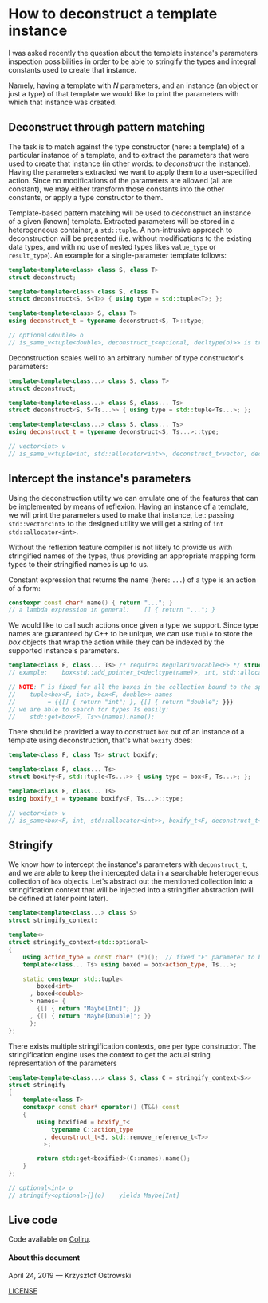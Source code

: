 # How to deconstruct a template instance

I was asked recently the question about the template instance's parameters inspection possibilities in order to be able to stringify the types and integral constants used to create that instance.

Namely, having a template with _N_ parameters, and an instance (an object or just a type) of that template we would like to print the parameters with which that instance was created.

## Deconstruct through pattern matching

The task is to match against the type constructor (here: a template) of a particular instance of a template, and to extract the parameters that were used to create that instance (in other words: to _deconstruct_ the instance). Having the parameters extracted we want to apply them to a user-specified action. Since no modifications of the parameters are allowed (all are constant), we may either transform those constants into the other constants, or apply a type constructor to them.

Template-based pattern matching will be used to deconstruct an instance of a given (known) template. Extracted parameters will be stored in a heterogeneous container, a `std::tuple`. A non-intrusive approach to deconstruction will be presented (i.e. without modifications to the existing data types, and with no use of nested types likes `value_type` or `result_type`). An example for a single-parameter template follows:

```c++
template<template<class> class S, class T>
struct deconstruct;

template<template<class> class S, class T>
struct deconstruct<S, S<T>> { using type = std::tuple<T>; };

template<template<class> S, class T>
using deconstruct_t = typename deconstruct<S, T>::type;

// optional<double> o
// is_same_v<tuple<double>, deconstruct_t<optional, decltype(o)>> is true
```
Deconstruction scales well to an arbitrary number of type constructor's parameters:

```c++
template<template<class...> class S, class T>
struct deconstruct;

template<template<class...> class S, class... Ts>
struct deconstruct<S, S<Ts...>> { using type = std::tuple<Ts...>; };

template<template<class...> class S, class... Ts>
using deconstruct_t = typename deconstruct<S, Ts...>::type;

// vector<int> v
// is_same_v<tuple<int, std::allocator<int>>, deconstruct_t<vector, decltype(v)>> yields true
```

## Intercept the instance's parameters

Using the deconstruction utility we can emulate one of the features that can be implemented by means of reflexion. Having an instance of a template, we will print the parameters used to make that instance, i.e.: passing `std::vector<int>` to the designed utility we will get a string of `int std::allocator<int>`.

Without the reflexion feature compiler is not likely to provide us with stringified names of the types, thus providing an appropriate mapping form types to their stringified names is up to us.

Constant expression that returns the name (here: `...`) of a type is an action of a form:

```c++
constexpr const char* name() { return "..."; }
// a lambda expression in general:    [] { return "..."; }
```

We would like to call such actions once given a type we support. Since type names are guaranteed by C++ to be unique, we can use `tuple` to store the _box_ objects that wrap the action while they can be indexed by the supported instance's parameters.

```c++
template<class F, class... Ts> /* requires RegularInvocable<F> */ struct box { F name; }; 
// example:    box<std::add_pointer_t<decltype(name)>, int, std::allocator<int>> b{name};

// NOTE: F is fixed for all the boxes in the collection bound to the specific type constructor, thus having
//    tuple<box<F, int>, box<F, double>> names
//         = {{[] { return "int"; }, {[] { return "double"; }}}
// we are able to search for types Ts easily:
//    std::get<box<F, Ts>>(names).name();
```
There should be provided a way to construct `box` out of an instance of a template using deconstruction, that's what `boxify` does:

```c++
template<class F, class Ts> struct boxify;

template<class F, class... Ts>
struct boxify<F, std::tuple<Ts...>> { using type = box<F, Ts...>; };    

template<class F, class... Ts>
using boxify_t = typename boxify<F, Ts...>::type;

// vector<int> v
// is_same<box<F, int, std::allocator<int>>, boxify_t<F, deconstruct_t<decltype(v)>>> yields true
```

## Stringify 

We know how to intercept the instance's parameters with `deconstruct_t`, and we are able to keep the intercepted data in a searchable heterogeneous collection of `box` objects. Let's abstract out the mentioned collection into a stringification context that will be injected into a stringifier abstraction (will be defined at later point later).

```c++
template<template<class...> class S>
struct stringify_context;

template<>
struct stringify_context<std::optional>
{
    using action_type = const char* (*)();  // fixed "F" parameter to box
    template<class... Ts> using boxed = box<action_type, Ts...>;

    static constexpr std::tuple<
        boxed<int>
      , boxed<double>
      > names= {
        {[] { return "Maybe[Int]"; }}
      , {[] { return "Maybe[Double]"; }}
      };
};
```

There exists multiple stringification contexts, one per type constructor. The stringification engine uses the context to get the actual string representation of the parameters

```c++
template<template<class...> class S, class C = stringify_context<S>>
struct stringify
{
    template<class T>
    constexpr const char* operator() (T&&) const
    {
        using boxified = boxify_t<
            typename C::action_type
          , deconstruct_t<S, std::remove_reference_t<T>>
          >;

        return std::get<boxified>(C::names).name();
    }
};

// optional<int> o
// stringify<optional>{}(o)    yields Maybe[Int]
```

## Live code

Code available on [Coliru](http://coliru.stacked-crooked.com/a/65b08fe3c50aac28).


#### About this document

April 24, 2019 &mdash; Krzysztof Ostrowski

[LICENSE](https://github.com/insooth/insooth.github.io/blob/master/LICENSE)

